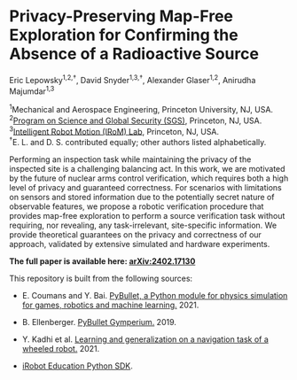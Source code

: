 # Privacy-Preserving Map-Free Exploration for Confirming the Absence of a Radioactive Source

Eric Lepowsky<sup>1,2,&dagger;</sup>, David Snyder<sup>1,3,&dagger;</sup>, Alexander Glaser<sup>1,2</sup>, Anirudha Majumdar<sup>1,3</sup>

<sup>1</sup>Mechanical and Aerospace Engineering, Princeton University, NJ, USA.<br>
<sup>2</sup>[Program on Science and Global Security (SGS)](https://sgs.princeton.edu/), Princeton, NJ, USA.<br>
<sup>3</sup>[Intelligent Robot Motion (IRoM) Lab](https://irom-lab.princeton.edu/), Princeton, NJ, USA.<br>
<sup>&dagger;</sup>E. L. and D. S. contributed equally; other authors listed alphabetically.

Performing an inspection task while maintaining the privacy of the inspected site is a challenging balancing act. In this work, we are motivated by the future of nuclear arms control verification, which requires both a high level of privacy and guaranteed correctness. For scenarios with limitations on sensors and stored information due to the potentially secret nature of observable features, we propose a robotic verification procedure that provides map-free exploration to perform a source verification task without requiring, nor revealing, any task-irrelevant, site-specific information. We provide theoretical guarantees on the privacy and correctness of our approach, validated by extensive simulated and hardware experiments.

**The full paper is available here: [arXiv:2402.17130](https://arxiv.org/abs/2402.17130)**

This repository is built from the following sources:

* E. Coumans and Y. Bai. [PyBullet, a Python module for physics simulation for games, robotics and machine learning.](http://pybullet.org) 2021.

* B. Ellenberger. [PyBullet Gymperium.](https://github.com/benelot/pybullet-gym) 2019.

* Y. Kadhi et al. [Learning and generalization on a navigation task of a wheeled robot.](https://github.com/Yurof/WheeledRobotSimulations/) 2021.

* [iRobot Education Python SDK](https://github.com/iRobotEducation/irobot-edu-python-sdk).